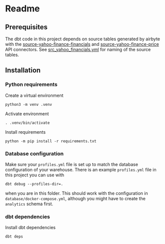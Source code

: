 # Readme

## Prerequisites

The dbt code in this project depends on source tables generated by airbyte with the [source-yahoo-finance-financials](https://github.com/Travbula/yahoo-finance-warehouse/tree/main/source-yahoo-finance-financials) and [source-yahoo-finance-price](https://github.com/airbytehq/airbyte/tree/master/airbyte-integrations/connectors/source-yahoo-finance-price) API connectors. See [src_yahoo_financials.yml](https://github.com/Travbula/yahoo-finance-warehouse/blob/main/dbt-model/models/stage/src_yahoo_financials.yml) for naming of the source tables.

## Installation

### Python requirements

Create a virtual environment

`python3 -m venv .venv`

Activate environment

`. .venv/bin/activate`

Install requirements

`python -m pip install -r requirements.txt`

### Database configuration

Make sure your `profiles.yml` file is set up to match the database configuration of your warehouse. There is an example `profiles.yml` file in this project you can use with

`dbt debug --profiles-dir=.`

when you are in this folder. This should work with the configuration in `database/docker-compose.yml`, although you might have to create the `analytics` schema first.

### dbt dependencies

Install dbt dependencies

`dbt deps`
